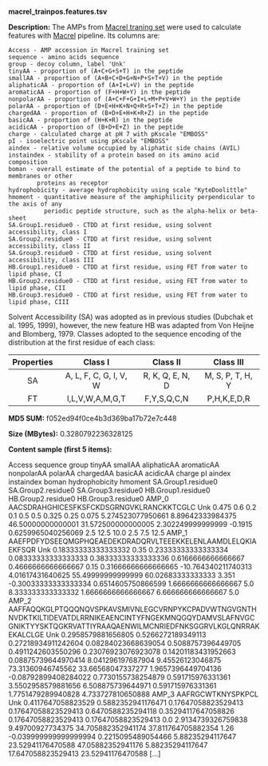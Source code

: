 **macrel_trainpos.features.tsv**

**Description:**	The AMPs from [Macrel traning set](https://github.com/BigDataBiology/macrel/tree/master/train)
                        were used to calculate features with [Macrel](macrel.readthedocs.io/) pipeline.
                        Its columns are:
    
    Access - AMP accession in Macrel training set
    sequence - amino acids sequence
    group - decoy column, label 'Unk'
    tinyAA - proportion of (A+C+G+S+T) in the peptide
    smallAA - proportion of (A+B+C+D+G+N+P+S+T+V) in the peptide
    aliphaticAA - proportion of (A+I+L+V) in the peptide
    aromaticAA - proportion of (F+H+W+Y) in the peptide
    nonpolarAA - proportion of (A+C+F+G+I+L+M+P+V+W+Y) in the peptide
    polarAA - proportion of (D+E+H+K+N+Q+R+S+T+Z) in the peptide
    chargedAA - proportion of (B+D+E+H+K+R+Z) in the peptide
    basicAA - proportion of (H+K+R) in the peptide
    acidicAA - proportion of (B+D+E+Z) in the peptide
    charge - calculated charge at pH 7 with pKscale "EMBOSS"
    pI - isoelectric point using pKscale "EMBOSS"
    aindex - relative volume occupied by aliphatic side chains (AVIL)
    instaindex - stability of a protein based on its amino acid composition
    boman - overall estimate of the potential of a peptide to bind to membranes or other
            proteins as receptor
    hydrophobicity - average hydrophobicity using scale "KyteDoolittle"
    hmoment - quantitative measure of the amphiphilicity perpendicular to the axis of any
              periodic peptide structure, such as the alpha-helix or beta-sheet
    SA.Group1.residue0 - CTDD at first residue, using solvent accessibility, class I
    SA.Group2.residue0 - CTDD at first residue, using solvent accessibility, class II
    SA.Group3.residue0 - CTDD at first residue, using solvent accessibility, class III
    HB.Group1.residue0 - CTDD at first residue, using FET from water to lipid phase, CI
    HB.Group2.residue0 - CTDD at first residue, using FET from water to lipid phase, CII
    HB.Group3.residue0 - CTDD at first residue, using FET from water to lipid phase, CIII

Solvent Accessibility (SA) was adopted as in previous studies (Dubchak et al. 1995, 1999),
however, the new feature HB was adapted from Von Heijne and Blomberg, 1979. Classes adopted
to the sequence encoding of the distribution at the first residue of each class:

 | **Properties** | **Class I** | **Class II** | **Class III** |
 | :---: | :---: | :---: | :---: |
 | SA | A, L, F, C, G, I, V, W | R, K, Q, E, N, D | M, S, P, T, H, Y |
 | FT | I,L,V,W,A,M,G,T | F,Y,S,Q,C,N | P,H,K,E,D,R |

**MD5 SUM:**	f052ed94f0ce4b3d369ba17b72e7c448

**Size (MBytes):**	0.3280792236328125

**Content sample (first 5 items):**

Access	sequence	group	tinyAA	smallAA	aliphaticAA	aromaticAA	nonpolarAA	polarAA	chargedAA	basicAA	acidicAA	charge	pI	aindex	instaindex	boman	hydrophobicity	hmoment	SA.Group1.residue0	SA.Group2.residue0	SA.Group3.residue0	HB.Group1.residue0	HB.Group2.residue0	HB.Group3.residue0
AMP_0	AACSDRAHGHICESFKSFCKDSGRNGVKLRANCKKTCGLC	Unk	0.475	0.6	0.2	0.1	0.5	0.5	0.325	0.25	0.075	5.274523077950661	8.89642333984375	46.50000000000001	31.572500000000005	2.302249999999999	-0.1915	0.6259965040256069	2.5	12.5	10.0	2.5	7.5	12.5
AMP_1	AAEFPDFYDSEEQMGPHQEAEDEKDRADQRVLTEEEKKELENLAAMDLELQKIAEKFSQR	Unk	0.18333333333333332	0.35	0.23333333333333334	0.08333333333333333	0.38333333333333336	0.6166666666666667	0.4666666666666667	0.15	0.31666666666666665	-10.764340211740313	4.01617431640625	55.49999999999999	60.02683333333333	3.351	-0.30033333333333334	0.6514605750866599	1.6666666666666667	5.0	8.333333333333332	1.6666666666666667	6.666666666666667	5.0
AMP_2	AAFFAQQKGLPTQQQNQVSPKAVSMIVNLEGCVRNPYKCPADVWTNGVGNTHNVDKTKILTIDEVATDLRRNIKEAENCINTYFNGEKMNQGQYDAMVSLAFNVGCGNIKTYYSKTQGKRVATTIYRAAQAENWILMCNRIEDFNKSGGRVLKGLQNRRAKEKALCLGE	Unk	0.2958579881656805	0.5266272189349113	0.27218934911242604	0.08284023668639054	0.5088757396449705	0.4911242603550296	0.23076923076923078	0.14201183431952663	0.08875739644970414	8.041296197687904	9.45526123046875	73.31360946745562	33.66568047337277	1.9657396449704136	-0.08792899408284022	0.7730155738254879	0.591715976331361	3.5502958579881656	6.508875739644971	0.591715976331361	1.7751479289940828	4.733727810650888
AMP_3	AAFRGCWTKNYSPKPCL	Unk	0.4117647058823529	0.5882352941176471	0.17647058823529413	0.17647058823529413	0.6470588235294118	0.35294117647058826	0.17647058823529413	0.17647058823529413	0.0	2.9134739326759838	9.49700927734375	34.705882352941174	37.811764705882354	1.26	-0.039999999999999994	0.2215095489054466	5.88235294117647	23.52941176470588	47.05882352941176	5.88235294117647	17.647058823529413	23.52941176470588
[...]
